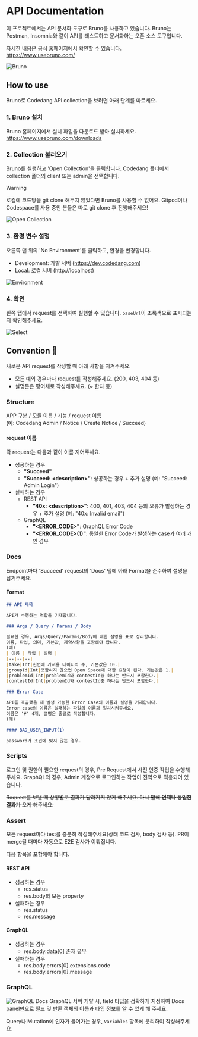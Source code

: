 # API Documentation

이 프로젝트에서는 API 문서화 도구로 Bruno를 사용하고 있습니다. Bruno는 Postman, Insomnia와 같이 API를 테스트하고 문서화하는 오픈 소스 도구입니다.

자세한 내용은 공식 홈페이지에서 확인할 수 있습니다.  
https://www.usebruno.com/

![Bruno](https://www.usebruno.com/images/landing-2.png)

## How to use

Bruno로 Codedang API collection을 보려면 아래 단계를 따르세요.

### 1. Bruno 설치

Bruno 홈페이지에서 설치 파일을 다운로드 받아 설치하세요.  
https://www.usebruno.com/downloads

### 2. Collection 불러오기

Bruno를 실행하고 'Open Collection'을 클릭합니다.
Codedang 폴더에서 collection 폴더의 client 또는 admin을 선택합니다.

> [!WARNING]
> 로컬에 코드당을 git clone 해두지 않았다면 Bruno를 사용할 수 없어요.
> Gitpod이나 Codespace를 사용 중인 분들은 따로 git clone 후 진행해주세요!

![Open Collection](assets/bruno-start.png)

### 3. 환경 변수 설정

오른쪽 맨 위의 'No Environment'를 클릭하고, 환경을 변경합니다.

- Development: 개발 서버 (https://dev.codedang.com)
- Local: 로컬 서버 (http://localhost)

![Environment](assets/bruno-env.png)

### 4. 확인

왼쪽 탭에서 request를 선택하여 실행할 수 있습니다. `baseUrl`이 초록색으로 표시되는지 확인해주세요.

![Select](assets/bruno-select.png)

## Convention 🤙

새로운 API request를 작성할 때 아래 사항을 지켜주세요.

- 모든 예외 경우마다 request를 작성해주세요. (200, 403, 404 등)
- 설명문은 평어체로 작성해주세요. (~ 한다 등)

### Structure

APP 구분 / 모듈 이름 / 기능 / request 이름  
(예: Codedang Admin / Notice / Create Notice / Succeed)

#### request 이름

각 request는 다음과 같이 이름 지어주세요.

- 성공하는 경우
  - **"Succeed"**
  - **"Succeed: \<description>"**: 성공하는 경우 + 추가 설명 (예: "Succeed: Admin Login")
- 실패하는 경우
  - REST API
    - **"40x: \<description>"**: 400, 401, 403, 404 등의 오류가 발생하는 경우 + 추가 설명 (예: "40x: Invalid email")
  - GraphQL
    - **"<ERROR_CODE>"**: GraphQL Error Code
    - **"<ERROR_CODE>(1)"**: 동일한 Error Code가 발생하는 case가 여러 개인 경우

### Docs

Endpoint마다 'Succeed' request의 'Docs' 탭에 아래 Format을 준수하여 설명을 남겨주세요.

#### Format

```markdown
## API 제목

API가 수행하는 역할을 기재합니다.

### Args / Query / Params / Body

필요한 경우, Args/Query/Params/Body에 대한 설명을 표로 정리합니다.
이름, 타입, 의미, 기본값, 제약사항을 포함해야 합니다.
(예)
| 이름 | 타입 | 설명 |
|--|--|--|
|take|Int|한번에 가져올 데이터의 수, 기본값은 10.|
|groupId|Int|포함하지 않으면 Open Space에 대한 요청이 된다. 기본값은 1.|
|problemId|Int|problemId와 contestId중 하나는 반드시 포함한다.|
|contestId|Int|problemId와 contestId중 하나는 반드시 포함한다.|

### Error Case

API를 호출했을 때 발생 가능한 Error Case의 이름과 설명을 기재합니다.
Error case의 이름은 실패하는 파일의 이름과 일치시켜주세요.
이름은 '#' 4개, 설명은 줄글로 작성합니다.
(예)

#### BAD_USER_INPUT(1)

password가 조건에 맞지 않는 경우.
```

### Scripts

로그인 및 권한이 필요한 request의 경우, Pre Request에서 사전 인증 작업을 수행해주세요. GraphQL의 경우, Admin 계정으로 로그인하는 작업이 전역으로 적용되어 있습니다.

~~Request를 보낼 때 상황별로 결과가 달라지지 않게 해주세요. 다시 말해 **언제나 동일한 결과**가 오게 해주세요.~~

### Assert

모든 request마다 test를 충분히 작성해주세요(상태 코드 검사, body 검사 등). PR이 merge될 때마다 자동으로 E2E 검사가 이뤄집니다.

다음 항목을 포함해야 합니다.

#### REST API

- 성공하는 경우
  - res.status
  - res.body의 모든 property
- 실패하는 경우
  - res.status
  - res.message

#### GraphQL

- 성공하는 경우
  - res.body.data[0] 존재 유무
- 실패하는 경우
  - res.body.errors[0].extensions.code
  - res.body.errors[0].message

### GraphQL

![GraphQL Docs](assets/bruno-graphql-docs.png)
GraphQL 서버 개발 시, field 타입을 정확하게 지정하여 Docs panel만으로 필드 및 반환 객체의 이름과 타입 정보를 알 수 있게 해 주세요.

Query나 Mutation에 인자가 들어가는 경우, `Variables` 항목에 분리하여 작성해주세요.
